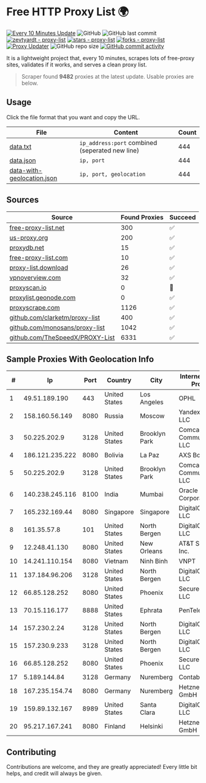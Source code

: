 
# Free HTTP Proxy List 🌍

[![Every 10 Minutes Update](https://github.com/mertguvencli/http-proxy-list/actions/workflows/main.yml/badge.svg?branch=main)](https://github.com/mertguvencli/http-proxy-list/actions/workflows/main.yml)
![GitHub](https://img.shields.io/github/license/mertguvencli/http-proxy-list)
![GitHub last commit](https://img.shields.io/github/last-commit/mertguvencli/http-proxy-list)
[![zevtyardt - proxy-list](https://img.shields.io/static/v1?label=zevtyardt&message=proxy-list&color=blue&logo=github)](https://github.com/zevtyardt/proxy-list "Go to GitHub repo")
[![stars - proxy-list](https://img.shields.io/github/stars/zevtyardt/proxy-list?style=social)](https://github.com/zevtyardt/proxy-list)
[![forks - proxy-list](https://img.shields.io/github/forks/zevtyardt/proxy-list?style=social)](https://github.com/zevtyardt/proxy-list)
[![Proxy Updater](https://github.com/zevtyardt/proxy-list/workflows/Proxy%20Updater/badge.svg)](https://github.com/zevtyardt/proxy-list/actions?query=workflow:"Proxy+Updater")
![GitHub repo size](https://img.shields.io/github/repo-size/zevtyardt/proxy-list)
[![GitHub commit activity](https://img.shields.io/github/commit-activity/m/zevtyardt/proxy-list?logo=commits)](https://github.com/zevtyardt/proxy-list/commits/main)

It is a lightweight project that, every 10 minutes, scrapes lots of free-proxy sites, validates if it works, and serves a clean proxy list.

> Scraper found **9482** proxies at the latest update. Usable proxies are below.

## Usage

Click the file format that you want and copy the URL.

|File|Content|Count|
|----|-------|-----|
|[data.txt](https://raw.githubusercontent.com/mertguvencli/http-proxy-list/main/proxy-list/data.txt)|`ip_address:port` combined (seperated new line)|444|
|[data.json](https://raw.githubusercontent.com/mertguvencli/http-proxy-list/main/proxy-list/data.json)|`ip, port`|444|
|[data-with-geolocation.json](https://raw.githubusercontent.com/mertguvencli/http-proxy-list/main/proxy-list/data-with-geolocation.json)|`ip, port, geolocation`|444|

## Sources

|Source|Found Proxies|Succeed|
|------|-------------|-------|
|[free-proxy-list.net](https://free-proxy-list.net)|300|✅|
|[us-proxy.org](https://www.us-proxy.org)|200|✅|
|[proxydb.net](http://proxydb.net)|15|✅|
|[free-proxy-list.com](https://free-proxy-list.com/?page=&port=&type%5B%5D=http&type%5B%5D=https&up_time=0&search=Search)|10|✅|
|[proxy-list.download](https://www.proxy-list.download/HTTP)|26|✅|
|[vpnoverview.com](https://vpnoverview.com/privacy/anonymous-browsing/free-proxy-servers)|32|✅|
|[proxyscan.io](https://www.proxyscan.io)|0|🚫|
|[proxylist.geonode.com](https://proxylist.geonode.com/api/proxy-list?limit=300&page=1&sort_by=lastChecked&sort_type=desc&protocols=http,https)|0|✅|
|[proxyscrape.com](https://api.proxyscrape.com/v2/?request=displayproxies&protocol=http&timeout=10000&country=all&ssl=all&anonymity=all)|1126|✅|
|[github.com/clarketm/proxy-list](https://raw.githubusercontent.com/clarketm/proxy-list/master/proxy-list-raw.txt)|400|✅|
|[github.com/monosans/proxy-list](https://raw.githubusercontent.com/monosans/proxy-list/main/proxies/http.txt)|1042|✅|
|[github.com/TheSpeedX/PROXY-List](https://raw.githubusercontent.com/TheSpeedX/PROXY-List/master/http.txt)|6331|✅|


## Sample Proxies With Geolocation Info

|#|Ip|Port|Country|City|Internet Service Provider|
|-|--|----|-------|----|-------------------------|
|1|49.51.189.190|443|United States|Los Angeles|OPHL|
|2|158.160.56.149|8080|Russia|Moscow|Yandex.Cloud LLC|
|3|50.225.202.9|3128|United States|Brooklyn Park|Comcast Cable Communications, LLC|
|4|186.121.235.222|8080|Bolivia|La Paz|AXS Bolivia S. A.|
|5|50.225.202.9|3128|United States|Brooklyn Park|Comcast Cable Communications, LLC|
|6|140.238.245.116|8100|India|Mumbai|Oracle Corporation|
|7|165.232.169.44|8080|Singapore|Singapore|DigitalOcean, LLC|
|8|161.35.57.8|101|United States|North Bergen|DigitalOcean, LLC|
|9|12.248.41.130|8080|United States|New Orleans|AT&T Services, Inc.|
|10|14.241.110.154|8080|Vietnam|Ninh Binh|VNPT|
|11|137.184.96.206|3128|United States|North Bergen|DigitalOcean, LLC|
|12|66.85.128.252|8080|United States|Phoenix|Secured Servers LLC|
|13|70.15.116.177|8888|United States|Ephrata|PenTeleData Inc.|
|14|157.230.2.24|3128|United States|North Bergen|DigitalOcean, LLC|
|15|157.230.9.233|3128|United States|North Bergen|DigitalOcean, LLC|
|16|66.85.128.252|8080|United States|Phoenix|Secured Servers LLC|
|17|5.189.144.84|3128|Germany|Nuremberg|Contabo GmbH|
|18|167.235.154.74|8080|Germany|Nuremberg|Hetzner Online GmbH|
|19|159.89.132.167|8989|United States|Santa Clara|DigitalOcean, LLC|
|20|95.217.167.241|8080|Finland|Helsinki|Hetzner Online GmbH|



## Contributing

Contributions are welcome, and they are greatly appreciated! Every
little bit helps, and credit will always be given.

